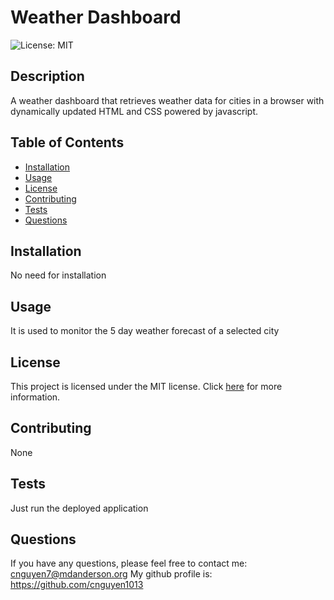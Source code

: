   # Weather Dashboard
  ![License: MIT](https://img.shields.io/badge/License-MIT-yellow.svg)

  ## Description
  A weather dashboard that retrieves weather data for cities in a browser with dynamically updated HTML and CSS powered by javascript.
  
  ## Table of Contents
  - [Installation](#installation)
  - [Usage](#usage)
  - [License](#license)
  - [Contributing](#contributing)
  - [Tests](#tests)
  - [Questions](#questions)
  
  ## Installation
  No need for installation
  
  ## Usage
  It is used to monitor the 5 day weather forecast of a selected city

  ## License
  This project is licensed under the MIT license. Click [here](https://opensource.org/licenses/MIT) for more information.

  ## Contributing
  None

  ## Tests
  Just run the deployed application

  ## Questions
  If you have any questions, please feel free to contact me: cnguyen7@mdanderson.org
  My github profile is: https://github.com/cnguyen1013

